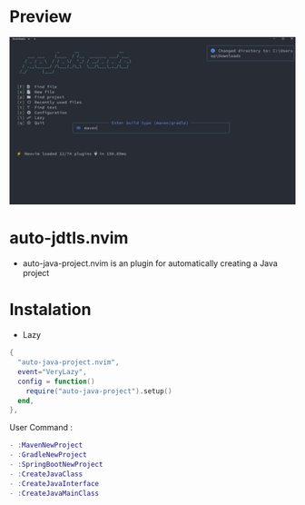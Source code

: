 # Preview

![config!](img.png)

# auto-jdtls.nvim

- auto-java-project.nvim is an plugin for automatically creating a Java project

# Instalation

- Lazy

```lua
{
  "auto-java-project.nvim",
  event="VeryLazy",
  config = function()
    require("auto-java-project").setup()
  end,
},
```

User Command :

```lua
- :MavenNewProject
- :GradleNewProject
- :SpringBootNewProject
- :CreateJavaClass
- :CreateJavaInterface
- :CreateJavaMainClass
```
